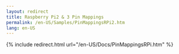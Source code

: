 ```yaml
---
layout: redirect
title: Raspberry Pi2 & 3 Pin Mappings
permalink: /en-US/Samples/PinMappingsRPi2.htm
lang: en-US
---
```


{% include redirect.html url="/en-US/Docs/PinMappingsRPi.htm" %}

